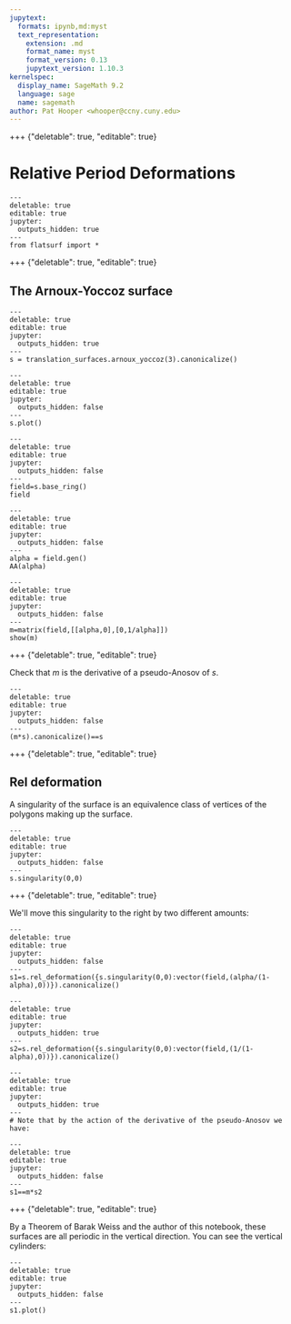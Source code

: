 ```yaml
---
jupytext:
  formats: ipynb,md:myst
  text_representation:
    extension: .md
    format_name: myst
    format_version: 0.13
    jupytext_version: 1.10.3
kernelspec:
  display_name: SageMath 9.2
  language: sage
  name: sagemath
author: Pat Hooper <whooper@ccny.cuny.edu>
---
```


+++ {"deletable": true, "editable": true}

# Relative Period Deformations

```{code-cell} ipython3
---
deletable: true
editable: true
jupyter:
  outputs_hidden: true
---
from flatsurf import *
```

+++ {"deletable": true, "editable": true}

## The Arnoux-Yoccoz surface

```{code-cell} ipython3
---
deletable: true
editable: true
jupyter:
  outputs_hidden: true
---
s = translation_surfaces.arnoux_yoccoz(3).canonicalize()
```

```{code-cell} ipython3
---
deletable: true
editable: true
jupyter:
  outputs_hidden: false
---
s.plot()
```

```{code-cell} ipython3
---
deletable: true
editable: true
jupyter:
  outputs_hidden: false
---
field=s.base_ring()
field
```

```{code-cell} ipython3
---
deletable: true
editable: true
jupyter:
  outputs_hidden: false
---
alpha = field.gen()
AA(alpha)
```

```{code-cell} ipython3
---
deletable: true
editable: true
jupyter:
  outputs_hidden: false
---
m=matrix(field,[[alpha,0],[0,1/alpha]])
show(m)
```

+++ {"deletable": true, "editable": true}

Check that $m$ is the derivative of a pseudo-Anosov of $s$.

```{code-cell} ipython3
---
deletable: true
editable: true
jupyter:
  outputs_hidden: false
---
(m*s).canonicalize()==s
```

+++ {"deletable": true, "editable": true}

## Rel deformation

A singularity of the surface is an equivalence class of vertices of the polygons making up the surface.

```{code-cell} ipython3
---
deletable: true
editable: true
jupyter:
  outputs_hidden: false
---
s.singularity(0,0)
```

+++ {"deletable": true, "editable": true}

We'll move this singularity to the right by two different amounts:

```{code-cell} ipython3
---
deletable: true
editable: true
jupyter:
  outputs_hidden: false
---
s1=s.rel_deformation({s.singularity(0,0):vector(field,(alpha/(1-alpha),0))}).canonicalize()
```

```{code-cell} ipython3
---
deletable: true
editable: true
jupyter:
  outputs_hidden: true
---
s2=s.rel_deformation({s.singularity(0,0):vector(field,(1/(1-alpha),0))}).canonicalize()
```

```{code-cell} ipython3
---
deletable: true
editable: true
jupyter:
  outputs_hidden: true
---
# Note that by the action of the derivative of the pseudo-Anosov we have:
```

```{code-cell} ipython3
---
deletable: true
editable: true
jupyter:
  outputs_hidden: false
---
s1==m*s2
```

+++ {"deletable": true, "editable": true}

By a Theorem of Barak Weiss and the author of this notebook, these surfaces are all periodic in the vertical direction. You can see the vertical cylinders:

```{code-cell} ipython3
---
deletable: true
editable: true
jupyter:
  outputs_hidden: false
---
s1.plot()
```
